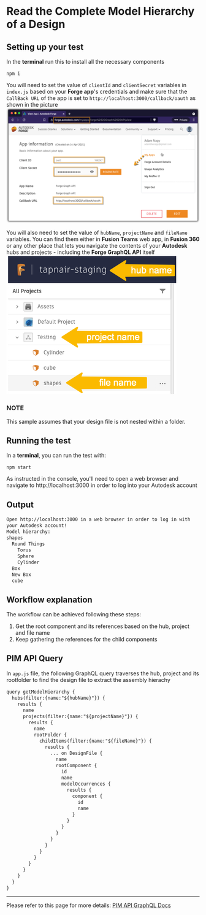 # Read the Complete Model Hierarchy of a Design

## Setting up your test
In the **terminal** run this to install all the necessary components
```
npm i
``` 

You will need to set the value of `clientId` and `clientSecret` variables in `index.js` based on your **Forge app**'s credentials and make sure that the `CallBack URL` of the app is set to `http://localhost:3000/callback/oauth` as shown in the picture\
![Get 3-legged token](./readme/ForgeCredentials.png)

You will also need to set the value of `hubName`, `projectName` and `fileName` variables. You can find them either in **Fusion Teams** web app, in **Fusion 360** or any other place that lets you navigate the contents of your **Autodesk** hubs and projects - including the **Forge GraphQL API** itself\
![Get version id](./readme/inputs.png)

### NOTE
This sample assumes that your design file is not nested within a folder.

## Running the test
In a **terminal**, you can run the test with:
```
npm start
```
As instructed in the console, you'll need to open a web browser and navigate to http://localhost:3000 in order to log into your Autodesk account 

## Output
```
Open http://localhost:3000 in a web browser in order to log in with your Autodesk account!
Model hierarchy:
shapes
  Round Things
    Torus
    Sphere
    Cylinder
  Box
  New Box
  cube
```
## Workflow explanation

The workflow can be achieved following these steps:

1. Get the root component and its references based on the hub, project and file name
3. Keep gathering the references for the child components

## PIM API Query

In `app.js` file, the following GraphQL query traverses the hub, project and its rootfolder to find the design file to extract the assembly hierachy

```
query getModelHierarchy {
  hubs(filter:{name:"${hubName}"}) {
    results {
      name
      projects(filter:{name:"${projectName}"}) {
        results {
          name
          rootFolder {
            childItems(filter:{name:"${fileName}"}) {
              results {
                ... on DesignFile {
                  name
                  rootComponent {
                    id
                    name 
                    modelOccurrences {
                      results {
                        component {
                          id
                          name
                        }
                      }
                    }
                  }
                }
              }
            }
          }
        }
      }
    }
  }
}
```


-----------

Please refer to this page for more details: [PIM API GraphQL Docs](https://forge.autodesk.com/en/docs/forgeag/v1/developers_guide/overview/)
